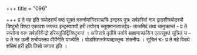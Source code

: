 +++
title = "096"

+++
प्र ते मह इति त्रयोदशर्चं षष्ठं सूक्तं वरुर्नामांगिरसऋषिः इन्द्रस्य पुत्रः सर्वहरिर्वा नाम द्वादशीत्रयोदश्यौ त्रिष्टुभौ शिष्टा एकादश जगत्यः इन्द्रस्याश्वौ हरी तयोरत्र स्तूयमानत्वात्तद्देव- ताकमिदं तथा चानुक्रान्तं - प्र ते सप्तोना वरुः सर्वहरिर्वेन्द्रो हरिस्तुतिर्द्वित्रिष्टुबन्तं । अतिरात्रे तृतीये पर्याये ब्राह्मणाच्छंसिन एतत्सूक्तं सूत्रितं च – प्र ते मह ऊती शचीवस्तव वीर्येणेति याज्येति । षोडशिशस्त्रेप्याद्यस्तृचः शंसनीयः । सूत्रितं च- प्र ते महे विदथे शंसिषं हरी इति तिसो जगत्य इति ।